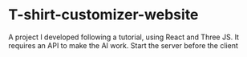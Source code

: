# T-shirt-customizer-website
A project I developed following a tutorial, using React and Three JS. It requires an API to make the AI work.
Start the server before the client
